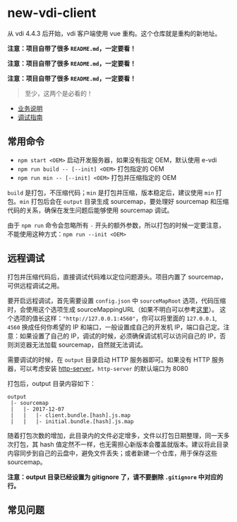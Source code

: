 # new-vdi-client

从 vdi 4.4.3 后开始，vdi 客户端使用 vue 重构。这个仓库就是重构的新地址。

**注意：项目自带了很多 `README.md`，一定要看！**

**注意：项目自带了很多 `README.md`，一定要看！**

**注意：项目自带了很多 `README.md`，一定要看！**

> 至少，这两个是必看的！
* [业务说明](docs/业务说明.md)
* [调试指南](docs/调试指南.md)

## 常用命令

* `npm start <OEM>` 启动开发服务器，如果没有指定 OEM，默认使用 e-vdi
* `npm run build -- [--init] <OEM>` 打包指定的 OEM
* `npm run min -- [--init] <OEM>` 打包并压缩指定的 OEM 

`build` 是打包，不压缩代码；`min` 是打包并压缩，版本稳定后，建议使用 `min` 打包。`min` 打包后会在 `output` 目录生成 sourcemap，要处理好 sourcemap 和压缩代码的关系，确保在发生问题后能够使用 sourcemap 调试。

由于 `npm run` 命令会忽略所有 `-` 开头的额外参数，所以打包的时候一定要注意，不能使用这种方式：`npm run --init <OEM>`

## 远程调试

打包并压缩代码后，直接调试代码难以定位问题源头。项目内置了 sourcemap，可供远程调试之用。

要开启远程调试，首先需要设置 `config.json` 中 `sourceMapRoot` 选项，代码压缩时，会使用这个选项生成 sourceMappingURL（如果不明白可以参考[这里](https://npm.taobao.org/package/gulp-sourcemaps)）。 这个选项的值长这样：`"http://127.0.0.1:4560"`，你可以将里面的 `127.0.0.1`, `4560` 换成任何你希望的 IP 和端口，一般设置成自己的开发机 IP，端口自己定。注意：如果设置了自己的 IP，调试的时候，必须确保调试机可以访问自己的 IP，否则浏览器无法加载 sourcemap，自然就无法调试。

需要调试的时候，在 `output` 目录启动 HTTP 服务器即可。如果没有 HTTP 服务器，可以考虑安装 [http-server](https://npm.taobao.org/package/http-server)，`http-server` 的默认端口为 8080

打包后，output 目录内容如下：

```
output
 |- sourcemap
 |   |- 2017-12-07
 |   |   |- client.bundle.[hash].js.map
 |   |   |- initial.bundle.[hash].js.map
```
随着打包次数的增加，此目录内的文件必定增多，文件以打包日期整理，同一天多次打包，其 hash 值定然不一样，也无需担心新版本会覆盖就版本。建议将此目录内容同步到自己的云盘中，避免文件丢失；或者新建一个仓库，用于保存这些 sourcemap。

**注意：output 目录已经设置为 gitignore 了，请不要删除 `.gitignore` 中对应的行。**

## 常见问题
